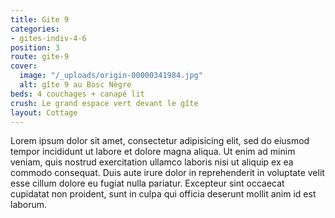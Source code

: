 ```yaml
---
title: Gite 9
categories:
- gites-indiv-4-6
position: 3
route: gite-9
cover:
  image: "/_uploads/origin-00000341984.jpg"
  alt: gîte 9 au Bosc Nègre
beds: 4 couchages + canapé lit
crush: Le grand espace vert devant le gîte
layout: Cottage
---
```


Lorem ipsum dolor sit amet, consectetur adipisicing elit, sed do eiusmod tempor incididunt ut labore et dolore magna aliqua. Ut enim ad minim veniam, quis nostrud exercitation ullamco laboris nisi ut aliquip ex ea commodo consequat. Duis aute irure dolor in reprehenderit in voluptate velit esse cillum dolore eu fugiat nulla pariatur. Excepteur sint occaecat cupidatat non proident, sunt in culpa qui officia deserunt mollit anim id est laborum.
